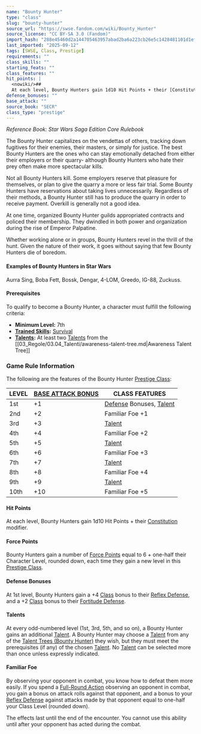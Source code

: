 ```yaml
---
name: "Bounty Hunter"
type: "class"
slug: "bounty-hunter"
source_url: "https://swse.fandom.com/wiki/Bounty_Hunter"
source_license: "CC BY-SA 3.0 (Fandom)"
import_hash: "288e45460d2a144705463957abad2ba6a223cb26e5c1428481101d1ef293a832"
last_imported: "2025-09-12"
tags: [SWSE, Class, Prestige]
requirements: ""
class_skills: ""
starting_feats: ""
class_features: ""
hit_points: |
  <nowiki/>## 
  At each level, Bounty Hunters gain 1d10 Hit Points + their [Constitution](https://swse.fandom.com/wiki/Constitution) modifier.
defense_bonuses: ""
base_attack: ""
source_book: "SECR"
class_type: "prestige"
---
```

*Reference Book: Star Wars Saga Edition Core Rulebook*

The Bounty Hunter capitalizes on the vendettas of others, tracking down fugitives for their enemies, their masters, or simply for justice. The best Bounty Hunters are the ones who can stay emotionally detached from either their employers or their quarry- although Bounty Hunters who hate their prey often make more spectacular kills.

Not all Bounty Hunters kill. Some employers reserve that pleasure for themselves, or plan to give the quarry a more or less fair trial. Some Bounty Hunters have reservations about taking lives unnecessarily. Regardless of their methods, a Bounty Hunter still has to produce the quarry in order to receive payment. Overkill is generally not a good idea.

At one time, organized Bounty Hunter guilds appropriated contracts and policed their membership. They dwindled in both power and organization during the rise of Emperor Palpatine.

Whether working alone or in groups, Bounty Hunters revel in the thrill of the hunt. Given the nature of their work, it goes without saying that few Bounty Hunters die of boredom.

#### **Examples of Bounty Hunters in Star Wars**
Aurra Sing, Boba Fett, Bossk, Dengar, 4-LOM, Greedo, IG-88, Zuckuss.

#### **Prerequisites**
To qualify to become a Bounty Hunter, a character must fulfill the following criteria:
- **Minimum Level:** 7th
- **[Trained Skills](https://swse.fandom.com/wiki/Trained_Skills):** [Survival](https://swse.fandom.com/wiki/Survival)
- **[Talents](https://swse.fandom.com/wiki/Talents):** At least two [Talents](https://swse.fandom.com/wiki/Talents) from the [[03_Regole/03.04_Talenti/awareness-talent-tree.md|Awareness Talent Tree]]

### Game Rule Information
The following are the features of the Bounty Hunter [Prestige Class](https://swse.fandom.com/wiki/Prestige_Class):

| LEVEL | [BASE ATTACK BONUS](https://swse.fandom.com/wiki/BASE_ATTACK_BONUS) | CLASS FEATURES |
| --- | --- | --- |
| 1st | <nowiki>+1</nowiki> | [Defense](https://swse.fandom.com/wiki/Defense) Bonuses, [Talent](https://swse.fandom.com/wiki/Talent_Trees_(Bounty_Hunter)) |
| 2nd | <nowiki>+2</nowiki> | Familiar Foe +1 |
| 3rd | <nowiki>+3</nowiki> | [Talent](https://swse.fandom.com/wiki/Talent_Trees_(Bounty_Hunter)) |
| 4th | <nowiki>+4</nowiki> | Familiar Foe +2 |
| 5th | <nowiki>+5</nowiki> | [Talent](https://swse.fandom.com/wiki/Talent_Trees_(Bounty_Hunter)) |
| 6th | <nowiki>+6</nowiki> | Familiar Foe +3 |
| 7th | <nowiki>+7</nowiki> | [Talent](https://swse.fandom.com/wiki/Talent_Trees_(Bounty_Hunter)) |
| 8th | <nowiki>+8</nowiki> | Familiar Foe +4 |
| 9th | <nowiki>+9</nowiki> | [Talent](https://swse.fandom.com/wiki/Talent_Trees_(Bounty_Hunter)) |
| 10th | <nowiki>+10</nowiki> | Familiar Foe +5 |

#### **Hit Points**<nowiki/>
At each level, Bounty Hunters gain 1d10 Hit Points + their [Constitution](https://swse.fandom.com/wiki/Constitution) modifier.

#### **Force Points**
Bounty Hunters gain a number of [Force Points](https://swse.fandom.com/wiki/Force_Points) equal to 6 + one-half their Character Level, rounded down, each time they gain a new level in this [Prestige Class](https://swse.fandom.com/wiki/Prestige_Class).

#### **Defense Bonuses**
At 1st level, Bounty Hunters gain a +4 [Class](https://swse.fandom.com/wiki/Class) bonus to their [Reflex Defense](https://swse.fandom.com/wiki/Reflex_Defense), and a +2 [Class](https://swse.fandom.com/wiki/Class) bonus to their [Fortitude Defense](https://swse.fandom.com/wiki/Fortitude_Defense).

#### **Talents**
At every odd-numbered level (1st, 3rd, 5th, and so on), a Bounty Hunter gains an additional [Talent](https://swse.fandom.com/wiki/Talent). A Bounty Hunter may choose a [Talent](https://swse.fandom.com/wiki/Talent) from any of the [Talent Trees (Bounty Hunter)](https://swse.fandom.com/wiki/Talent_Trees_(Bounty_Hunter)) they wish, but they must meet the prerequisites (if any) of the chosen [Talent](https://swse.fandom.com/wiki/Talent). No [Talent](https://swse.fandom.com/wiki/Talent) can be selected more than once unless expressly indicated.
#### **Familiar Foe**
By observing your opponent in combat, you know how to defeat them more easily. If you spend a [Full-Round Action](https://swse.fandom.com/wiki/Full-Round_Action) observing an opponent in combat, you gain a bonus on attack rolls against that opponent, and a bonus to your [Reflex Defense](https://swse.fandom.com/wiki/Reflex_Defense) against attacks made by that opponent equal to one-half your Class Level (rounded down).

The effects last until the end of the encounter. You cannot use this ability until after your opponent has acted during the combat.